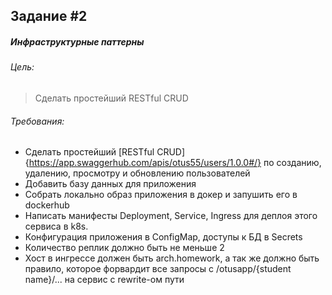 Задание #2
----------
##### Инфраструктурные паттерны
###### Цель:
> Сделать простейший RESTful CRUD
###### Требования:
* Сделать простейший [RESTful CRUD]{https://app.swaggerhub.com/apis/otus55/users/1.0.0#/} по созданию, удалению, просмотру и обновлению пользователей
* Добавить базу данных для приложения
* Собрать локально образ приложения в докер и запушить его в dockerhub
* Написать манифесты Deployment, Service, Ingress для деплоя этого сервиса в k8s.
* Конфигурация приложения в ConfigMap, доступы к БД в Secrets
* Количество реплик должно быть не меньше 2
* Хост в ингрессе должен быть arch.homework, а так же должно быть правило, которое форвардит все запросы с /otusapp/{student name}/... на сервис с rewrite-ом пути
